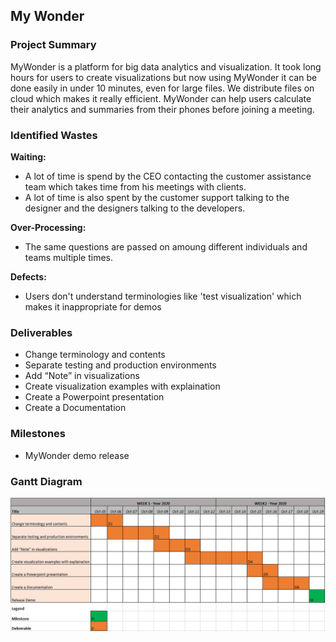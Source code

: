 ## My Wonder 


### Project Summary
MyWonder is a platform for big data analytics and visualization. It took long hours for users to create visualizations but now using MyWonder it can be done easily in under 10 minutes, even for large files. We distribute files on cloud which makes it really efficient. MyWonder can help users calculate their analytics and summaries from their phones before joining a meeting.

### Identified Wastes
**Waiting:**
 - A lot of time is spend by the CEO contacting the customer assistance team which takes time from his meetings with clients. 
 - A lot of time is also spent by the customer support talking to the designer and the designers talking to the developers.
   
**Over-Processing:**
 - The same questions are passed on amoung different individuals and teams multiple times. 
   
**Defects:**
 - Users don't understand terminologies like 'test visualization' which makes it inappropriate for demos
  
### Deliverables
- Change terminology and contents
- Separate testing and production environments
- Add “Note” in visualizations
- Create visualization examples with explaination
- Create a Powerpoint presentation
- Create a Documentation

### Milestones
- MyWonder demo release

### Gantt Diagram
  
![Screenshot](gantt_chart.png)
